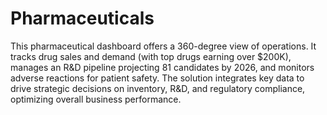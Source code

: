 # Pharmaceuticals
This pharmaceutical dashboard offers a 360-degree view of operations. It tracks drug sales and demand (with top drugs earning over $200K), manages an R&D pipeline projecting 81 candidates by 2026, and monitors adverse reactions for patient safety. The solution integrates key data to drive strategic decisions on inventory, R&D, and regulatory compliance, optimizing overall business performance.

